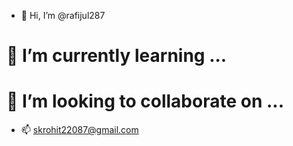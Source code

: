 - 👋 Hi, I’m @rafijul287
# 🌱 I’m currently learning ...
# 💞️ I’m looking to collaborate on ...
- 📫 skrohit22087@gmail.com

<!---
rafijul287/rafijul287 is a ✨ special ✨ repository because its `README.md` (this file) appears on your GitHub profile.
You can click the Preview link to take a look at your changes.
--->
